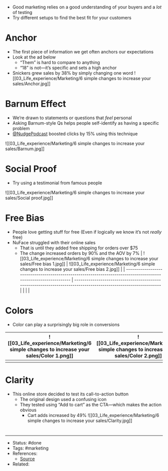 #
- Good marketing relies on a good understanding of your buyers and a *lot* of testing
- Try different setups to find the best fit for your customers

# Anchor
- The first piece of information we get often anchors our expectations
- Look at the ad below
	- “Them” is hard to compare to anything
	- “18” is not—it’s specific and sets a high anchor
- Snickers grew sales by 38% by simply changing one word
![[03_Life_experience/Marketing/6 simple changes to increase your sales/Anchor.jpg]]

# Barnum Effect
- We’re drawn to statements or questions that *feel* personal
- Asking Barnum-style Qs helps people self-identify as having a specific problem
- [@NudgePodcast](https://twitter.com/NudgePodcast) boosted clicks by 15% using this technique

![[03_Life_experience/Marketing/6 simple changes to increase your sales/Barnum.jpg]]

# Social Proof
- Try using a testimonial from famous people

![[03_Life_experience/Marketing/6 simple changes to increase your sales/Social proof.jpg]]

# Free Bias
- People love getting stuff for free (Even if logically we know it’s not *really* free)
- NuFace struggled with their online sales
	- That is until they added free shipping for orders over $75
	- The change increased orders by 90% and the AOV by 7%
| ![[03_Life_experience/Marketing/6 simple changes to increase your sales/Free bias 1.jpg]] | ![[03_Life_experience/Marketing/6 simple changes to increase your sales/Free bias 2.jpg]] |
| ----------------------------------------------------------------------------------------------------------------- | ----------------------------------------------------------------------------------------------------------------- |
| | |

# Colors
- Color can play a surprisingly big role in conversions

| ![[03_Life_experience/Marketing/6 simple changes to increase your sales/Color 1.png]] | ![[03_Life_experience/Marketing/6 simple changes to increase your sales/Color 2.png]] |
| ------------------------------------------------------------------------------------------------------------- | ------------------------------------------------------------------------------------------------------------- |
|                                                                                                               |                                                                                                               |

# Clarity
- This online store decided to test its call-to-action button
	- The original design used a confusing icon
	- They tested using “Add to cart” as the CTA—which makes the action obvious
		- Cart adds increased by 49%
![[03_Life_experience/Marketing/6 simple changes to increase your sales/Clarity.jpg]]

#
---
- Status: #done
- Tags: #marketing 
- References:
	- [Source](https://twitter.com/KateBour/status/1582727045766778880)
- Related:
